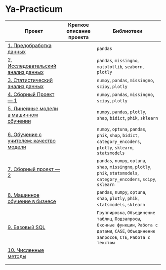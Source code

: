 # Ya-Practicum

| Проект         | Краткое описание проекта | Библиотеки |
|----------------|--------------------------|------------|
| [1. Предобработка данных](https://nbviewer.org/github/GrishaTS/Ya-Practicum-DS/blob/1ba23669e5700193b14e2d0b0151e87c83fa0971/1.%20%D0%9F%D1%80%D0%B5%D0%B4%D0%BE%D0%B1%D1%80%D0%B0%D0%B1%D0%BE%D1%82%D0%BA%D0%B0%20%D0%B4%D0%B0%D0%BD%D0%BD%D1%8B%D1%85/data_preprocessing.ipynb) || `pandas` |
| [2. Исследовательский анализ данных](https://nbviewer.org/github/GrishaTS/Ya-Practicum-DS/blob/1ba23669e5700193b14e2d0b0151e87c83fa0971/2.%20%D0%98%D1%81%D1%81%D0%BB%D0%B5%D0%B4%D0%BE%D0%B2%D0%B0%D1%82%D0%B5%D0%BB%D1%8C%D1%81%D0%BA%D0%B8%D0%B9%20%D0%B0%D0%BD%D0%B0%D0%BB%D0%B8%D0%B7%20%D0%B4%D0%B0%D0%BD%D0%BD%D1%8B%D1%85/research_data_analysis.ipynb) || `pandas`, `missingno`, `matplotlib`, `seaborn`, `plotly` |
| [3. Статистический анализ данных](https://nbviewer.org/github/GrishaTS/Ya-Practicum-DS/blob/1ba23669e5700193b14e2d0b0151e87c83fa0971/3.%20%D0%A1%D1%82%D0%B0%D1%82%D0%B8%D1%81%D1%82%D0%B8%D1%87%D0%B5%D1%81%D0%BA%D0%B8%D0%B9%20%D0%B0%D0%BD%D0%B0%D0%BB%D0%B8%D0%B7%20%D0%B4%D0%B0%D0%BD%D0%BD%D1%8B%D1%85/statistical_data_analysis.ipynb) || `numpy`, `pandas`, `missingno`, `scipy`, `plotly` |
| [4. Сборный Проект — 1](https://nbviewer.org/github/GrishaTS/Ya-Practicum-DS/blob/1ba23669e5700193b14e2d0b0151e87c83fa0971/4.%20%D0%A1%D0%B1%D0%BE%D1%80%D0%BD%D1%8B%D0%B9%20%D0%9F%D1%80%D0%BE%D0%B5%D0%BA%D1%82%20%E2%80%94%201/combined_project_1.ipynb) || `numpy`, `pandas`, `missingno`, `scipy`, `plotly` |
| [5. Линейные модели в машинном обучении](https://nbviewer.org/github/GrishaTS/Ya-Practicum-DS/blob/1ba23669e5700193b14e2d0b0151e87c83fa0971/5.%20%D0%9B%D0%B8%D0%BD%D0%B5%D0%B9%D0%BD%D1%8B%D0%B5%20%D0%BC%D0%BE%D0%B4%D0%B5%D0%BB%D0%B8%20%D0%B2%20%D0%BC%D0%B0%D1%88%D0%B8%D0%BD%D0%BD%D0%BE%D0%BC%20%D0%BE%D0%B1%D1%83%D1%87%D0%B5%D0%BD%D0%B8%D0%B8/linear_models.ipynb) || `numpy`, `pandas`, `plotly`, `shap`, `bidict`, `phik`, `sklearn` |
| [6. Обучение с учителем: качество модели](https://nbviewer.org/github/GrishaTS/Ya-Practicum-DS/blob/main/6.%20%D0%9E%D0%B1%D1%83%D1%87%D0%B5%D0%BD%D0%B8%D0%B5%20%D1%81%20%D1%83%D1%87%D0%B8%D1%82%D0%B5%D0%BB%D0%B5%D0%BC%20%D0%BA%D0%B0%D1%87%D0%B5%D1%81%D1%82%D0%B2%D0%BE%20%D0%BC%D0%BE%D0%B4%D0%B5%D0%BB%D0%B8/supervised_learning.ipynb) || `numpy`, `optuna`, `pandas`, `phik`, `shap`, `bidict`, `category_encoders`, `plotly`, `sklearn`, `statsmodels` |
| [7. Сборный проект —2](https://nbviewer.org/github/GrishaTS/Ya-Practicum-DS/blob/1ba23669e5700193b14e2d0b0151e87c83fa0971/7.%20%D0%A1%D0%B1%D0%BE%D1%80%D0%BD%D1%8B%D0%B9%20%D0%BF%D1%80%D0%BE%D0%B5%D0%BA%D1%82%20%E2%80%942/combined_project_2.ipynb) || `pandas`, `numpy`, `optuna`, `shap`, `missingno`, `plotly`, `phik`, `statsmodels`, `category_encoders`, `scipy`, `sklearn` |
| [8. Машинное обучение в бизнесе](https://nbviewer.org/github/GrishaTS/Ya-Practicum-DS/blob/55a1b4570e8d8c1d2616896df49186ea4a8178ee/8.%20%D0%9C%D0%B0%D1%88%D0%B8%D0%BD%D0%BD%D0%BE%D0%B5%20%D0%BE%D0%B1%D1%83%D1%87%D0%B5%D0%BD%D0%B8%D0%B5%20%D0%B2%20%D0%B1%D0%B8%D0%B7%D0%BD%D0%B5%D1%81%D0%B5/ml_in_business.ipynb) || `pandas`, `numpy`, `optuna`, `shap`, `plotly`, `phik`, `statsmodels`, `sklearn` |
| [9. Базовый SQL](https://github.com/GrishaTS/Ya-Practicum-DS/blob/d8f002b8577c829ff2586ccb5c78b7e7487dd95d/09.%20%D0%91%D0%B0%D0%B7%D0%BE%D0%B2%D1%8B%D0%B9%20SQL/README.md) || `Группировка`, `Объединение таблиц`, `Подзапросы`, `Оконные функции`, `Работа с датами`, `CASE`, `Объединение запросов`, `CTE`, `Работа с текстом` |
| [10. Численные методы]() ||  |
| []() ||  |
| []() ||  |
